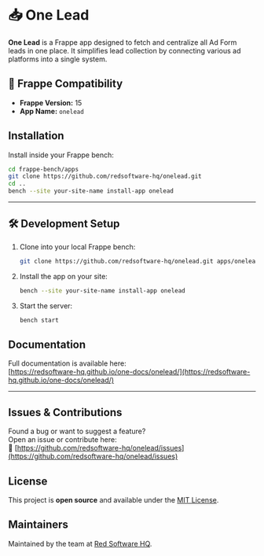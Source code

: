 # 📥 One Lead

**One Lead** is a Frappe app designed to fetch and centralize all Ad Form leads in one place. It simplifies lead collection by connecting various ad platforms into a single system.


## 🔧 Frappe Compatibility

- **Frappe Version:** 15
- **App Name:** `onelead`


## Installation

Install inside your Frappe bench:

```bash
cd frappe-bench/apps
git clone https://github.com/redsoftware-hq/onelead.git
cd ..
bench --site your-site-name install-app onelead
```

---

## 🛠 Development Setup

1. Clone into your local Frappe bench:

    ```bash
    git clone https://github.com/redsoftware-hq/onelead.git apps/onelead
    ```

2. Install the app on your site:

    ```bash
    bench --site your-site-name install-app onelead
    ```

3. Start the server:

    ```bash
    bench start
    ```

## Documentation

Full documentation is available here:  
  [https://redsoftware-hq.github.io/one-docs/onelead/](https://redsoftware-hq.github.io/one-docs/onelead/)

---

## Issues & Contributions

Found a bug or want to suggest a feature?  
Open an issue or contribute here:  
🔗 [https://github.com/redsoftware-hq/onelead/issues](https://github.com/redsoftware-hq/onelead/issues)


## License

This project is **open source** and available under the [MIT License](LICENSE).


## Maintainers

Maintained by the team at [Red Software HQ](https://github.com/redsoftware-hq).

